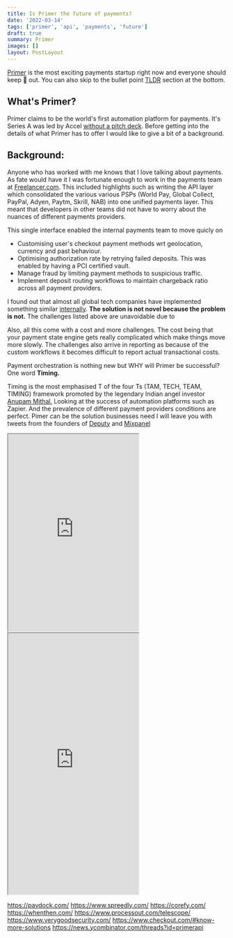 ```yaml
---
title: Is Primer the future of payments?
date: '2022-03-14'
tags: ['primer', 'api', 'payments', 'future']
draft: true
summary: Primer
images: []
layout: PostLayout
---
```


[Primer](https://primer.io/) is the most exciting payments startup right now and everyone should keep 👀 out. You can also skip to the bullet point [TLDR](#TLDR) section at the bottom.

## What's Primer?

Primer claims to be the world's first automation platform for payments. It's Series A was led by Accel [without a pitch deck](https://flipboard.com/topic/spotify/fintech-primer-just-raised-18-7-million-without-a-pitch-deck-after-being-approa/a-QvjnchY-RwqVShJ0zovcWw%3Aa%3A2273650-077a568500%2Fbusinessinsider.com). Before getting into the details of what Primer has to offer I would like to give a bit of a background.

## Background:

Anyone who has worked with me knows that I love talking about payments. As fate would have it I was fortunate enough to work in the payments team at [Freelancer.com](https://www.freelancer.com). This included highlights such as writing the API layer which consolidated the various various PSPs (World Pay, Global Collect, PayPal, Adyen, Paytm, Skrill, NAB) into one unified payments layer. This meant that developers in other teams did not have to worry about the nuances of different payments providers.

This single interface enabled the internal payments team to move quicly on

- Customising user's checkout payment methods wrt geolocation, currency and past behaviour.
- Optimising authorization rate by retrying failed deposits. This was enabled by having a PCI certified vault.
- Manage fraud by limiting payment methods to suspicious traffic.
- Implement deposit routing workflows to maintain chargeback ratio across all payment providers.

I found out that almost all global tech companies have implemented something similar [internally](https://nordicapis.com/the-brilliance-of-spotify-internal-apis-to-mitigate-payments/). **The solution is not novel because the problem is not.** The challenges listed above are unavoidable due to

Also, all this come with a cost and more challenges. The cost being that your payment state engine gets really complicated which make things move more slowly. The challenges also arrive in reporting as because of the custom workflows it becomes difficult to report actual transactional costs.

Payment orchestration is nothing new but WHY will Primer be successful? One word **Timing.**

Timing is the most emphasised T of the four Ts (TAM, TECH, TEAM, TIMING) framework promoted by the legendary Indian angel investor [Anupam Mithal.](https://mobile.twitter.com/anupammittal) Looking at the success of automation platforms such as Zapier. And the prevalence of different payment providers conditions are perfect. Pimer can be the solution businesses need I will leave you with tweets from the founders of [Deputy](https://www.deputy.com/) and [Mixpanel](https://mixpanel.com/)

<div className="flex flex-row md:flex-col flex-wrap -mx-2 overflow-hidden xl:-mx-2">
  <div>
    <iframe height="453" src="https://twitframe.com/show?url=https://twitter.com/deputyashik/status/1430685958328881154"></iframe>
  </div>
  <div>
    <iframe height="600" src="https://twitframe.com/show?https://twitter.com/Suhail/status/1418457863937163264"></iframe>
  </div>
</div>

https://paydock.com/
https://www.spreedly.com/
https://corefy.com/
https://whenthen.com/
https://www.processout.com/telescope/
https://www.verygoodsecurity.com/
https://www.checkout.com/#know-more-solutions
https://news.ycombinator.com/threads?id=primerapi
